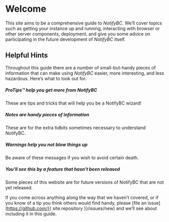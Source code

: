 # Welcome

This site aims to be a comprehensive guide to *NotifyBC*. We’ll cover topics such
as getting your instance up and running, interacting with browser or other server components, deployment, and give you some advice on participating in the future
development of *NotifyBC* itself.

## Helpful Hints
Throughout this guide there are a number of small-but-handy pieces of information that can make using *NotifyBC* easier, more interesting, and less hazardous. Here’s what to look out for.

<div class="note">
  <h5>ProTips™ help you get more from NotifyBC</h5>
  <p>These are tips and tricks that will help you be a NotifyBC wizard!</p>
</div>

<div class="note info">
  <h5>Notes are handy pieces of information</h5>
  <p>These are for the extra tidbits sometimes necessary to understand
     NotifyBC.</p>
</div>

<div class="note warning">
  <h5>Warnings help you not blow things up</h5>
  <p>Be aware of these messages if you wish to avoid certain death.</p>
</div>

<div class="note unreleased">
  <h5>You'll see this by a feature that hasn't been released</h5>
  <p>Some pieces of this website are for future versions of NotifyBC that
    are not yet released.</p>
</div>


If you come across anything along the way that we haven’t covered, or if you
know of a tip you think others would find handy, please [file an
issue](https://github.com/{{ site.repository }}/issues/new) and we’ll see about
including it in this guide.
